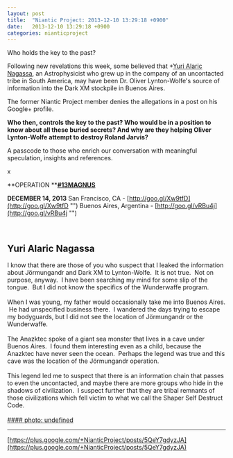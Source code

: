 ```yaml
---
layout: post
title:  "Niantic Project: 2013-12-10 13:29:18 +0900"
date:   2013-12-10 13:29:18 +0900
categories: nianticproject
---
```

Who holds the key to the past?

Following new revelations this week, some believed that +[Yuri Alaric Nagassa](https://plus.google.com/108841352205789260050 ""), an Astrophysicist who grew up in the company of an uncontacted tribe in South America, may have been Dr. Oliver Lynton-Wolfe's source of information into the Dark XM stockpile in Buenos Aires.

The former Niantic Project member denies the allegations in a post on his Google+ profile.

**Who then, controls the key to the past? Who would be in a position to know about all these buried secrets? And why are they helping Oliver Lynton-Wolfe attempt to destroy Roland Jarvis?**

A passcode to those who enrich our conversation with meaningful speculation, insights and references.

x

**OPERATION ****[#13MAGNUS](https://plus.google.com/s/%2313MAGNUS "")**

**DECEMBER 14, 2013**
San Francisco, CA - [http://goo.gl/Xw9tfD](http://goo.gl/Xw9tfD "")
Buenos Aires, Argentina - [http://goo.gl/vRBu4j](http://goo.gl/vRBu4j "")<div class="shared"><br /><h2>Yuri Alaric Nagassa</h2>I know that there are those of you who suspect that I leaked the information about Jörmungandr and Dark XM to Lynton-Wolfe.  It is not true.  Not on purpose, anyway.  I have been searching my mind for some slip of the tongue.  But I did not know the specifics of the Wunderwaffe program.  <br /><br />When I was young, my father would occasionally take me into Buenos Aires.  He had unspecified business there.  I wandered the days trying to escape my bodyguards, but I did not see the location of Jörmungandr or the Wunderwaffe.  <br /><br />The Anazktec spoke of a giant sea monster that lives in a cave under Buenos Aires.  I found them interesting even as a child, because the Anazktec have never seen the ocean.  Perhaps the legend was true and this cave was the location of the Jörmungandr operation.<br /><br />This legend led me to suspect that there is an information chain that passes to even the uncontacted, and maybe there are more groups who hide in the shadows of civilization.  I suspect further that they are tribal remnants of those civilizations which fell victim to what we call the Shaper Self Destruct Code.<br /><br /></div>
[#### photo: undefined](https://lh5.googleusercontent.com/-uOHRUoaFDJc/UqaXoS6-O1I/AAAAAAAAAEk/heT4RP5SfLc/jormungandr.png "")
- - -
[https://plus.google.com/+NianticProject/posts/5QeY7gdyzJA](https://plus.google.com/+NianticProject/posts/5QeY7gdyzJA)
